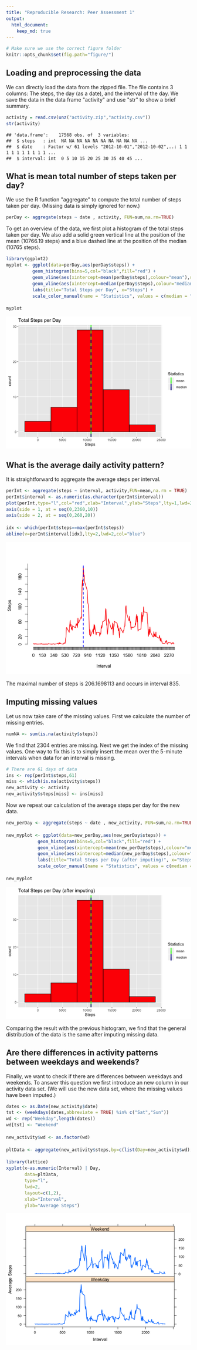 ```yaml
---
title: "Reproducible Research: Peer Assessment 1"
output: 
  html_document:
    keep_md: true
---
```



```r
# Make sure we use the correct figure folder
knitr::opts_chunk$set(fig.path="figure/")
```


## Loading and preprocessing the data
We can directly load the data from the zipped file. 
The file contains 3 columns: The steps, the day (as a date), and the interval of the day. 
We save the data in the data frame "activity" and use "str" to show a brief summary. 


```r
activity = read.csv(unz("activity.zip","activity.csv"))
str(activity)
```

```
## 'data.frame':	17568 obs. of  3 variables:
##  $ steps   : int  NA NA NA NA NA NA NA NA NA NA ...
##  $ date    : Factor w/ 61 levels "2012-10-01","2012-10-02",..: 1 1 1 1 1 1 1 1 1 1 ...
##  $ interval: int  0 5 10 15 20 25 30 35 40 45 ...
```



## What is mean total number of steps taken per day?
We use the R function "aggregate" to compute the total number of steps taken per day.
(Missing data is simply ignored for now.) 

```r
perDay <- aggregate(steps ~ date , activity, FUN=sum,na.rm=TRUE)
```

To get an overview of the data, we first plot a histogram of the total steps taken per day. We also add a solid green vertical line at the position of the mean (10766.19 steps) and a blue dashed line at the position of the median (10765 steps). 

```r
library(ggplot2)
myplot <- ggplot(data=perDay,aes(perDay$steps)) + 
          geom_histogram(bins=5,col="black",fill="red") +
          geom_vline(aes(xintercept=mean(perDay$steps),colour="mean"),size=1) + 
          geom_vline(aes(xintercept=median(perDay$steps),colour="median"),size=1,linetype="dashed") +
          labs(title="Total Steps per Day", x="Steps") + 
          scale_color_manual(name = "Statistics", values = c(median = "darkblue", mean = "green"))
          
myplot
```

![](figure/unnamed-chunk-3-1.png)<!-- -->

## What is the average daily activity pattern?
It is straightforward to aggregate the average steps per interval.

```r
perInt <- aggregate(steps ~ interval, activity,FUN=mean,na.rm = TRUE)
perInt$interval <- as.numeric(as.character(perInt$interval))
plot(perInt,type="l",col="red",xlab="Interval",ylab="Steps",lty=1,lwd=2,axes=FALSE)
axis(side = 1, at = seq(0,2360,10))
axis(side = 2, at = seq(0,260,20))

idx <- which(perInt$steps==max(perInt$steps))
abline(v=perInt$interval[idx],lty=2,lwd=2,col="blue")
```

![](figure/unnamed-chunk-4-1.png)<!-- -->


The maximal number of steps is 206.1698113 and occurs in interval 835. 


## Imputing missing values
Let us now take care of the missing values. First we calculate the number of missing entries. 

```r
numNA <- sum(is.na(activity$steps))
```
We find that 2304 entries are missing. Next we get the index of the missing values. One way to fix this is to simply insert the mean over the 5-minute intervals when data for an interval is missing. 

```r
# There are 61 days of data 
ins <- rep(perInt$steps,61) 
miss <- which(is.na(activity$steps))
new_activity <- activity
new_activity$steps[miss] <- ins[miss]
```
Now we repeat our calculation of the average steps per day for the new data. 


```r
new_perDay <- aggregate(steps ~ date , new_activity, FUN=sum,na.rm=TRUE)

new_myplot <- ggplot(data=new_perDay,aes(new_perDay$steps)) + 
            geom_histogram(bins=5,col="black",fill="red") +
            geom_vline(aes(xintercept=mean(new_perDay$steps),colour="mean"),size=1) + 
            geom_vline(aes(xintercept=median(new_perDay$steps),colour="median"),size=1,linetype="dashed") +
            labs(title="Total Steps per Day (after imputing)", x="Steps") + 
            scale_color_manual(name = "Statistics", values = c(median = "darkblue", mean = "green"))

new_myplot
```

![](figure/unnamed-chunk-7-1.png)<!-- -->

Comparing the result with the previous histogram, we find that the general distribution of the data is the same after imputing missing data.  

## Are there differences in activity patterns between weekdays and weekends?
Finally, we want to check if there are differences between weekdays and weekends. To answer this question we first introduce an new column in our activity data set. (We will use the new data set, where the missing values have been imputed.) 


```r
dates <- as.Date(new_activity$date)
tst <- (weekdays(dates,abbreviate = TRUE) %in% c("Sat","Sun"))
wd <- rep("Weekday",length(dates))
wd[tst] <- "Weekend"

new_activity$wd <- as.factor(wd)

pltData <- aggregate(new_activity$steps,by=c(list(Day=new_activity$wd),list(Interval = new_activity$interval)),FUN=mean)

library(lattice)
xyplot(x~as.numeric(Interval) | Day, 
       data=pltData,
       type="l",
       lwd=2,
       layout=c(1,2),
       xlab="Interval",
       ylab="Average Steps")
```

![](figure/unnamed-chunk-8-1.png)<!-- -->


